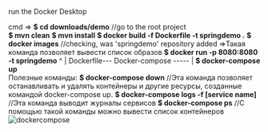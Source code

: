 
run the Docker Desktop

cmd => **$ cd downloads/demo**      //go to the root project <br>
       **$ mvn clean**
       **$ mvn install**
       **$ docker build -f Dockerfile -t springdemo .**
       **$ docker images**          //checking, was 'springdemo' repository added  =>Такая команда позволяет вывести список образов
       **$ docker run -p 8080:8080 -t springdemo**
                   ^
                   |
       Dockerfile---
       Docker-compose -----
                          |
       **$ docker-compose up**       
       Полезные команды:
       **$ docker-compose down**  //Эта команда позволяет останавливать и удалять контейнеры и другие ресурсы, 
                                созданные командой docker-compose up.
       **$ docker-compose logs -f [service name]**   //Эта команда выводит журналы сервисов
       **$ docker-compose ps**   //С помощью такой команды можно вывести список контейнеров
       ![dockercompose](https://hsto.org/getpro/habr/post_images/859/489/407/85948940715022ca196b8ad6f1e810d0.png)
       

          
       
